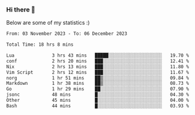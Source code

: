 ### Hi there 👋
Below are some of my statistics :)

<!--START_SECTION:waka-->

```txt
From: 03 November 2023 - To: 06 December 2023

Total Time: 18 hrs 8 mins

Lua              3 hrs 43 mins   █████░░░░░░░░░░░░░░░░░░░░   19.70 %
conf             2 hrs 20 mins   ███░░░░░░░░░░░░░░░░░░░░░░   12.41 %
Nix              2 hrs 13 mins   ███░░░░░░░░░░░░░░░░░░░░░░   11.80 %
Vim Script       2 hrs 12 mins   ███░░░░░░░░░░░░░░░░░░░░░░   11.67 %
norg             1 hr 51 mins    ██▒░░░░░░░░░░░░░░░░░░░░░░   09.84 %
Markdown         1 hr 38 mins    ██▒░░░░░░░░░░░░░░░░░░░░░░   08.73 %
Go               1 hr 29 mins    ██░░░░░░░░░░░░░░░░░░░░░░░   07.90 %
jsonc            48 mins         █░░░░░░░░░░░░░░░░░░░░░░░░   04.30 %
Other            45 mins         █░░░░░░░░░░░░░░░░░░░░░░░░   04.00 %
Bash             44 mins         █░░░░░░░░░░░░░░░░░░░░░░░░   03.93 %
```

<!--END_SECTION:waka-->

<!--
**KlapenHz/KlapenHz** is a ✨ _special_ ✨ repository because its `README.md` (this file) appears on your GitHub profile.

Here are some ideas to get you started:

- 🔭 I’m currently working on ...
- 🌱 I’m currently learning ...
- 👯 I’m looking to collaborate on ...
- 🤔 I’m looking for help with ...
- 💬 Ask me about ...
- 📫 How to reach me: ...
- 😄 Pronouns: ...
- ⚡ Fun fact: ...
-->
